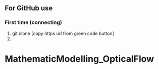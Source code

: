 ## For GitHub use
### First time (connecting)
1. git clone [copy https url from green code button]
2. 


# MathematicModelling_OpticalFlow
